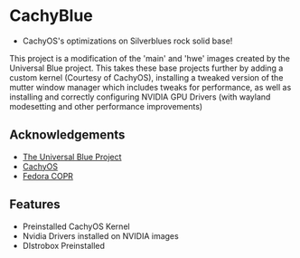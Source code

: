 
# CachyBlue
- CachyOS's optimizations on Silverblues rock solid base!

This project is a modification of the 'main' and 'hwe' images created by the Universal Blue project. This takes these base projects further by adding a custom kernel (Courtesy of CachyOS), installing a tweaked version of the mutter window manager which includes tweaks for performance, as well as installing and correctly configuring NVIDIA GPU Drivers (with wayland modesetting and other performance improvements) 


## Acknowledgements

 - [The Universal Blue Project](https://universal-blue.org/)
 - [CachyOS](https://cachyos.org/)
 - [Fedora COPR](https://copr.fedorainfracloud.org/)


## Features

- Preinstalled CachyOS Kernel
- Nvidia Drivers installed on NVIDIA images
- DIstrobox Preinstalled 
